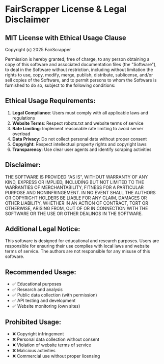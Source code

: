 # FairScrapper License & Legal Disclaimer

## MIT License with Ethical Usage Clause

Copyright (c) 2025 FairScrapper

Permission is hereby granted, free of charge, to any person obtaining a copy
of this software and associated documentation files (the "Software"), to deal
in the Software without restriction, including without limitation the rights
to use, copy, modify, merge, publish, distribute, sublicense, and/or sell
copies of the Software, and to permit persons to whom the Software is
furnished to do so, subject to the following conditions:

## Ethical Usage Requirements:

1. **Legal Compliance**: Users must comply with all applicable laws and regulations
2. **Website Terms**: Respect robots.txt and website terms of service
3. **Rate Limiting**: Implement reasonable rate limiting to avoid server overload
4. **Data Privacy**: Do not collect personal data without proper consent
5. **Copyright**: Respect intellectual property rights and copyright laws
6. **Transparency**: Use clear user agents and identify scraping activities

## Disclaimer:

THE SOFTWARE IS PROVIDED "AS IS", WITHOUT WARRANTY OF ANY KIND, EXPRESS OR
IMPLIED, INCLUDING BUT NOT LIMITED TO THE WARRANTIES OF MERCHANTABILITY,
FITNESS FOR A PARTICULAR PURPOSE AND NONINFRINGEMENT. IN NO EVENT SHALL THE
AUTHORS OR COPYRIGHT HOLDERS BE LIABLE FOR ANY CLAIM, DAMAGES OR OTHER
LIABILITY, WHETHER IN AN ACTION OF CONTRACT, TORT OR OTHERWISE, ARISING FROM,
OUT OF OR IN CONNECTION WITH THE SOFTWARE OR THE USE OR OTHER DEALINGS IN THE
SOFTWARE.

## Additional Legal Notice:

This software is designed for educational and research purposes. Users are
responsible for ensuring their use complies with local laws and website
terms of service. The authors are not responsible for any misuse of this
software.

## Recommended Usage:

- ✅ Educational purposes
- ✅ Research and analysis
- ✅ Public data collection (with permission)
- ✅ API testing and development
- ✅ Website monitoring (own sites)

## Prohibited Usage:

- ❌ Copyright infringement
- ❌ Personal data collection without consent
- ❌ Violation of website terms of service
- ❌ Malicious activities
- ❌ Commercial use without proper licensing
